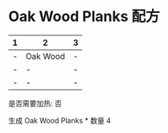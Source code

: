 # Oak Wood Planks 配方

|1|2|3|
|----|-----|-----|
|-|Oak Wood|-|
|-|-|-|
|-|-|-|

是否需要加热: 否

生成 Oak Wood Planks \* 数量 4

